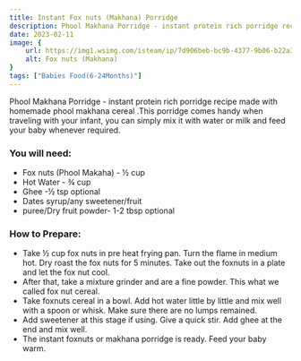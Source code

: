 ```yaml
---
title: Instant Fox nuts (Makhana) Porridge
description: Phool Makhana Porridge - instant protein rich porridge recipe made with homemade phool makhana cereal .This porridge comes handy when traveling with your infant, you can simply mix it with water or milk and feed your baby whenever required...
date: 2023-02-11
image: {
    url: https://img1.wsimg.com/isteam/ip/7d906beb-bc9b-4377-9b06-b22a3566899c/images.jpeg-84.jpg/:/cr=t:0%25,l:0%25,w:100%25,h:100%25/rs=w:1280 ,
    alt: Fox nuts (Makhana)
}
tags: ["Babies Food(6-24Months)"]
---
```

Phool Makhana Porridge - instant protein rich porridge recipe made with homemade phool makhana cereal .This porridge comes handy when traveling with your infant, you can simply mix it with water or milk and feed your baby whenever required.

### You will need:

-  Fox nuts (Phool Makaha)  - ½ cup
- Hot Water - ¾ cup
- Ghee -½ tsp optional
- Dates syrup/any sweetener/fruit
- puree/Dry fruit powder- 1-2 tbsp optional



### How to Prepare:

- Take ½ cup fox nuts in pre heat frying pan. Turn the flame in medium hot. Dry roast the fox nuts for 5 minutes. Take out the foxnuts in a plate and let the fox nut cool.
- After that, take a mixture grinder and are a fine powder. This what we called fox nut cereal.
- Take foxnuts cereal in a bowl. Add hot water little by little and mix well with a spoon or whisk. Make sure there are no lumps remained.
- Add sweetener at this stage if using. Give a quick stir. Add ghee at the end and mix well.
- The instant foxnuts or makhana porridge is ready. Feed your baby warm.